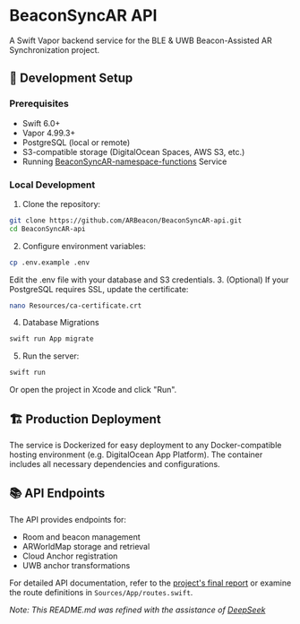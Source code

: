 # BeaconSyncAR API
A Swift Vapor backend service for the BLE & UWB Beacon-Assisted AR Synchronization project.

## 🚀 Development Setup

### Prerequisites
- Swift 6.0+
- Vapor 4.99.3+
- PostgreSQL (local or remote)
- S3-compatible storage (DigitalOcean Spaces, AWS S3, etc.)
- Running [BeaconSyncAR-namespace-functions](https://github.com/ARBeacon/BeaconSyncAR-namespace-functions) Service

### Local Development

1. Clone the repository:
```bash
git clone https://github.com/ARBeacon/BeaconSyncAR-api.git
cd BeaconSyncAR-api
```
2. Configure environment variables:
```bash
cp .env.example .env
```
Edit the .env file with your database and S3 credentials.
3. (Optional) If your PostgreSQL requires SSL, update the certificate:
```bash
nano Resources/ca-certificate.crt
```
4. Database Migrations
```bash
swift run App migrate
```
5. Run the server:
```bash
swift run
```
Or open the project in Xcode and click "Run".

## 🏗 Production Deployment
The service is Dockerized for easy deployment to any Docker-compatible hosting environment (e.g. DigitalOcean App Platform). The container includes all necessary dependencies and configurations.

## 📚 API Endpoints
The API provides endpoints for:
- Room and beacon management
- ARWorldMap storage and retrieval
- Cloud Anchor registration
- UWB anchor transformations

For detailed API documentation, refer to the [project's final report](https://github.com/ARBeacon/Docs/blob/main/Reports/Final%20Report.pdf) or examine the route definitions in `Sources/App/routes.swift`.

_Note: This README.md was refined with the assistance of [DeepSeek](https://www.deepseek.com)_
